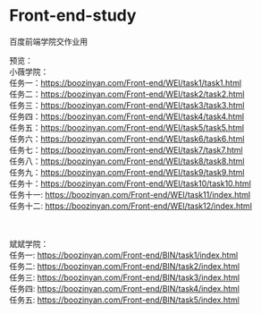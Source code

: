 # Front-end-study
百度前端学院交作业用


预览： <br>
小薇学院：<br>
    任务一：https://boozinyan.com/Front-end/WEI/task1/task1.html <br>
    任务二：https://boozinyan.com/Front-end/WEI/task2/task2.html <br>
    任务三：https://boozinyan.com/Front-end/WEI/task3/task3.html <br>
    任务四：https://boozinyan.com/Front-end/WEI/task4/task4.html <br>
    任务五：https://boozinyan.com/Front-end/WEI/task5/task5.html <br>
    任务六：https://boozinyan.com/Front-end/WEI/task6/task6.html <br>
    任务七：https://boozinyan.com/Front-end/WEI/task7/task7.html <br>
    任务八：https://boozinyan.com/Front-end/WEI/task8/task8.html <br>
    任务九：https://boozinyan.com/Front-end/WEI/task9/task9.html <br>
    任务十：https://boozinyan.com/Front-end/WEI/task10/task10.html <br>
    任务十一: https://boozinyan.com/Front-end/WEI/task11/index.html <br>
    任务十二: https://boozinyan.com/Front-end/WEI/task12/index.html <br>

<br><br>
斌斌学院：<br>
    任务一: https://boozinyan.com/Front-end/BIN/task1/index.html <br>
    任务二: https://boozinyan.com/Front-end/BIN/task2/index.html <br>
    任务三: https://boozinyan.com/Front-end/BIN/task3/index.html <br>
    任务四: https://boozinyan.com/Front-end/BIN/task4/index.html <br>
    任务五: https://boozinyan.com/Front-end/BIN/task5/index.html <br>
    